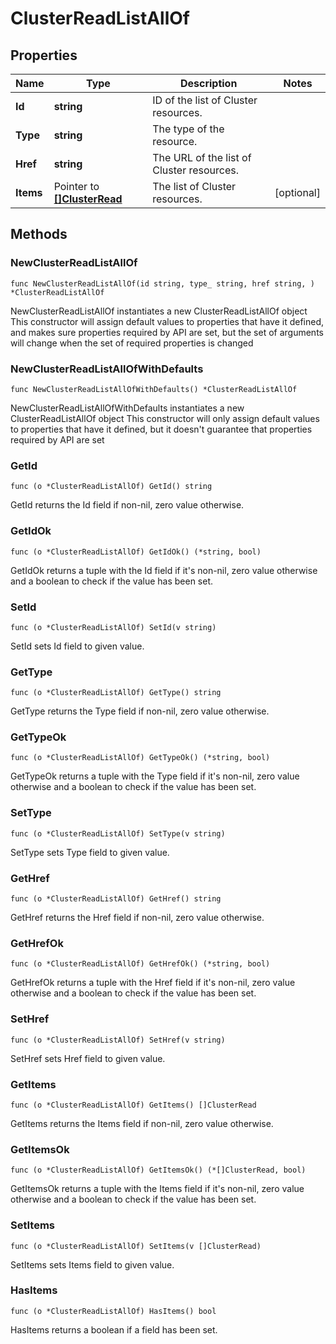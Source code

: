 # ClusterReadListAllOf

## Properties

|Name | Type | Description | Notes|
|------------ | ------------- | ------------- | -------------|
|**Id** | **string** | ID of the list of Cluster resources. | |
|**Type** | **string** | The type of the resource. | |
|**Href** | **string** | The URL of the list of Cluster resources. | |
|**Items** | Pointer to [**[]ClusterRead**](ClusterRead.md) | The list of Cluster resources. | [optional] |

## Methods

### NewClusterReadListAllOf

`func NewClusterReadListAllOf(id string, type_ string, href string, ) *ClusterReadListAllOf`

NewClusterReadListAllOf instantiates a new ClusterReadListAllOf object
This constructor will assign default values to properties that have it defined,
and makes sure properties required by API are set, but the set of arguments
will change when the set of required properties is changed

### NewClusterReadListAllOfWithDefaults

`func NewClusterReadListAllOfWithDefaults() *ClusterReadListAllOf`

NewClusterReadListAllOfWithDefaults instantiates a new ClusterReadListAllOf object
This constructor will only assign default values to properties that have it defined,
but it doesn't guarantee that properties required by API are set

### GetId

`func (o *ClusterReadListAllOf) GetId() string`

GetId returns the Id field if non-nil, zero value otherwise.

### GetIdOk

`func (o *ClusterReadListAllOf) GetIdOk() (*string, bool)`

GetIdOk returns a tuple with the Id field if it's non-nil, zero value otherwise
and a boolean to check if the value has been set.

### SetId

`func (o *ClusterReadListAllOf) SetId(v string)`

SetId sets Id field to given value.


### GetType

`func (o *ClusterReadListAllOf) GetType() string`

GetType returns the Type field if non-nil, zero value otherwise.

### GetTypeOk

`func (o *ClusterReadListAllOf) GetTypeOk() (*string, bool)`

GetTypeOk returns a tuple with the Type field if it's non-nil, zero value otherwise
and a boolean to check if the value has been set.

### SetType

`func (o *ClusterReadListAllOf) SetType(v string)`

SetType sets Type field to given value.


### GetHref

`func (o *ClusterReadListAllOf) GetHref() string`

GetHref returns the Href field if non-nil, zero value otherwise.

### GetHrefOk

`func (o *ClusterReadListAllOf) GetHrefOk() (*string, bool)`

GetHrefOk returns a tuple with the Href field if it's non-nil, zero value otherwise
and a boolean to check if the value has been set.

### SetHref

`func (o *ClusterReadListAllOf) SetHref(v string)`

SetHref sets Href field to given value.


### GetItems

`func (o *ClusterReadListAllOf) GetItems() []ClusterRead`

GetItems returns the Items field if non-nil, zero value otherwise.

### GetItemsOk

`func (o *ClusterReadListAllOf) GetItemsOk() (*[]ClusterRead, bool)`

GetItemsOk returns a tuple with the Items field if it's non-nil, zero value otherwise
and a boolean to check if the value has been set.

### SetItems

`func (o *ClusterReadListAllOf) SetItems(v []ClusterRead)`

SetItems sets Items field to given value.

### HasItems

`func (o *ClusterReadListAllOf) HasItems() bool`

HasItems returns a boolean if a field has been set.


